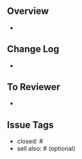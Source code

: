 ## Overview
-

## Change Log
-

## To Reviewer
-

## Issue Tags
- closed: #
- sell also: #   (optional)
